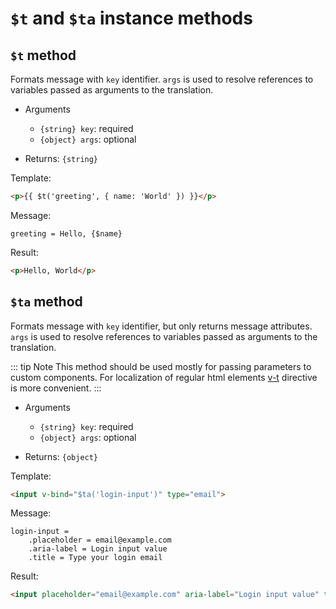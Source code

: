 # `$t` and `$ta` instance methods

## `$t` method

Formats message  with `key` identifier. `args` is used to resolve references to variables passed as arguments to the translation.

* Arguments
  * `{string} key`: required
  * `{object} args`: optional

* Returns: `{string}`

Template:
```html
<p>{{ $t('greeting', { name: 'World' }) }}</p>
```

Message:
```ftl
greeting = Hello, {$name}
```

Result:
```html
<p>Hello, World</p>
```

## `$ta` method

Formats message with `key` identifier, but only returns message attributes. `args` is used to resolve references to variables passed as arguments to the translation.

::: tip Note
This method should be used mostly for passing parameters to custom components. For localization of regular html elements [v-t](/api/v-t-directive) directive is more convenient.
:::

* Arguments
  * `{string} key`: required
  * `{object} args`: optional

* Returns: `{object}`

Template:
```html
<input v-bind="$ta('login-input')" type="email">
```

Message:
```ftl
login-input =
    .placeholder = email@example.com
    .aria-label = Login input value
    .title = Type your login email
```

Result:
```html
<input placeholder="email@example.com" aria-label="Login input value" title="Type your login email" type="email">
```
